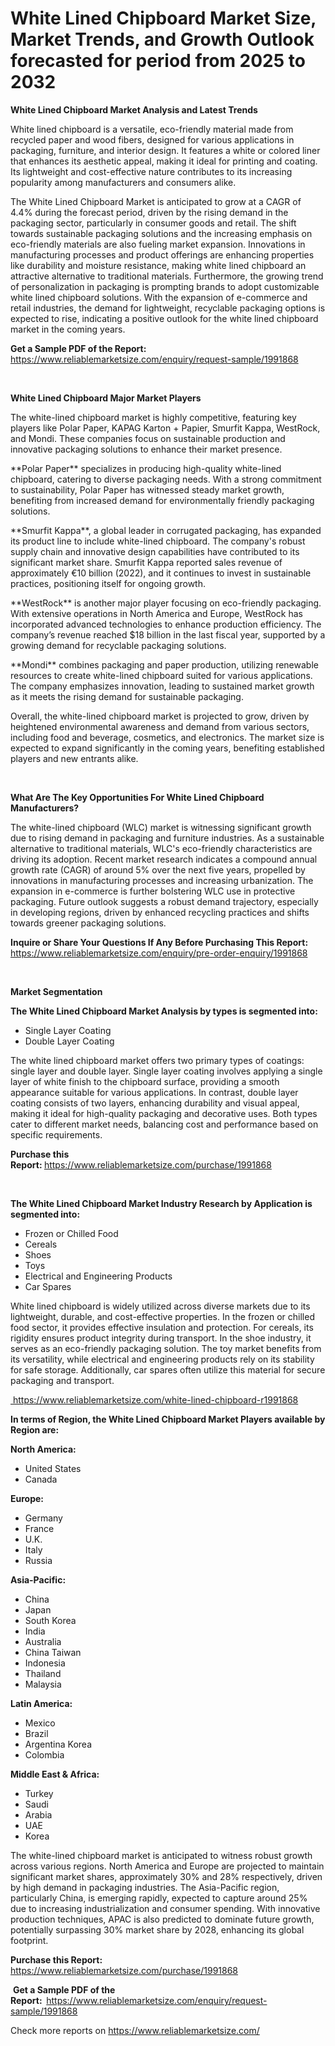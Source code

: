 <p><h1>White Lined Chipboard Market Size, Market Trends, and Growth Outlook forecasted for period from 2025 to 2032</h1></p><p><strong>White Lined Chipboard Market Analysis and Latest Trends</strong></p>
<p><p>White lined chipboard is a versatile, eco-friendly material made from recycled paper and wood fibers, designed for various applications in packaging, furniture, and interior design. It features a white or colored liner that enhances its aesthetic appeal, making it ideal for printing and coating. Its lightweight and cost-effective nature contributes to its increasing popularity among manufacturers and consumers alike.</p><p>The White Lined Chipboard Market is anticipated to grow at a CAGR of 4.4% during the forecast period, driven by the rising demand in the packaging sector, particularly in consumer goods and retail. The shift towards sustainable packaging solutions and the increasing emphasis on eco-friendly materials are also fueling market expansion. Innovations in manufacturing processes and product offerings are enhancing properties like durability and moisture resistance, making white lined chipboard an attractive alternative to traditional materials. Furthermore, the growing trend of personalization in packaging is prompting brands to adopt customizable white lined chipboard solutions. With the expansion of e-commerce and retail industries, the demand for lightweight, recyclable packaging options is expected to rise, indicating a positive outlook for the white lined chipboard market in the coming years.</p></p>
<p><strong>Get a Sample PDF of the Report:&nbsp;</strong> <a href="https://www.reliablemarketsize.com/enquiry/request-sample/1991868?utm_campaign=2753&utm_medium=2&utm_source=Github&utm_content=ia&utm_term=31032025&utm_id=white-lined-chipboard">https://www.reliablemarketsize.com/enquiry/request-sample/1991868</a></p>
<p>&nbsp;</p>
<p><strong>White Lined Chipboard Major Market Players</strong></p>
<p><p>The white-lined chipboard market is highly competitive, featuring key players like Polar Paper, KAPAG Karton + Papier, Smurfit Kappa, WestRock, and Mondi. These companies focus on sustainable production and innovative packaging solutions to enhance their market presence.</p><p>**Polar Paper** specializes in producing high-quality white-lined chipboard, catering to diverse packaging needs. With a strong commitment to sustainability, Polar Paper has witnessed steady market growth, benefiting from increased demand for environmentally friendly packaging solutions. </p><p>**Smurfit Kappa**, a global leader in corrugated packaging, has expanded its product line to include white-lined chipboard. The company's robust supply chain and innovative design capabilities have contributed to its significant market share. Smurfit Kappa reported sales revenue of approximately €10 billion (2022), and it continues to invest in sustainable practices, positioning itself for ongoing growth.</p><p>**WestRock** is another major player focusing on eco-friendly packaging. With extensive operations in North America and Europe, WestRock has incorporated advanced technologies to enhance production efficiency. The company’s revenue reached $18 billion in the last fiscal year, supported by a growing demand for recyclable packaging solutions. </p><p>**Mondi** combines packaging and paper production, utilizing renewable resources to create white-lined chipboard suited for various applications. The company emphasizes innovation, leading to sustained market growth as it meets the rising demand for sustainable packaging. </p><p>Overall, the white-lined chipboard market is projected to grow, driven by heightened environmental awareness and demand from various sectors, including food and beverage, cosmetics, and electronics. The market size is expected to expand significantly in the coming years, benefiting established players and new entrants alike.</p></p>
<p>&nbsp;</p>
<p><strong>What Are The Key Opportunities For White Lined Chipboard Manufacturers?</strong></p>
<p><p>The white-lined chipboard (WLC) market is witnessing significant growth due to rising demand in packaging and furniture industries. As a sustainable alternative to traditional materials, WLC's eco-friendly characteristics are driving its adoption. Recent market research indicates a compound annual growth rate (CAGR) of around 5% over the next five years, propelled by innovations in manufacturing processes and increasing urbanization. The expansion in e-commerce is further bolstering WLC use in protective packaging. Future outlook suggests a robust demand trajectory, especially in developing regions, driven by enhanced recycling practices and shifts towards greener packaging solutions.</p></p>
<p><strong>Inquire or Share Your Questions If Any Before Purchasing This Report:</strong> <a href="https://www.reliablemarketsize.com/enquiry/pre-order-enquiry/1991868?utm_campaign=2753&utm_medium=2&utm_source=Github&utm_content=ia&utm_term=31032025&utm_id=white-lined-chipboard">https://www.reliablemarketsize.com/enquiry/pre-order-enquiry/1991868</a></p>
<p>&nbsp;</p>
<p><strong>Market Segmentation</strong></p>
<p><strong>The White Lined Chipboard Market Analysis by types is segmented into:</strong></p>
<p><ul><li>Single Layer Coating</li><li>Double Layer Coating</li></ul></p>
<p><p>The white lined chipboard market offers two primary types of coatings: single layer and double layer. Single layer coating involves applying a single layer of white finish to the chipboard surface, providing a smooth appearance suitable for various applications. In contrast, double layer coating consists of two layers, enhancing durability and visual appeal, making it ideal for high-quality packaging and decorative uses. Both types cater to different market needs, balancing cost and performance based on specific requirements.</p></p>
<p><strong>Purchase this Report:&nbsp;</strong><a href="https://www.reliablemarketsize.com/purchase/1991868?utm_campaign=2753&utm_medium=2&utm_source=Github&utm_content=ia&utm_term=31032025&utm_id=white-lined-chipboard">https://www.reliablemarketsize.com/purchase/1991868</a></p>
<p>&nbsp;</p>
<p><strong>The White Lined Chipboard Market Industry Research by Application is segmented into:</strong></p>
<p><ul><li>Frozen or Chilled Food</li><li>Cereals</li><li>Shoes</li><li>Toys</li><li>Electrical and Engineering Products</li><li>Car Spares</li></ul></p>
<p><p>White lined chipboard is widely utilized across diverse markets due to its lightweight, durable, and cost-effective properties. In the frozen or chilled food sector, it provides effective insulation and protection. For cereals, its rigidity ensures product integrity during transport. In the shoe industry, it serves as an eco-friendly packaging solution. The toy market benefits from its versatility, while electrical and engineering products rely on its stability for safe storage. Additionally, car spares often utilize this material for secure packaging and transport.</p></p>
<p><a href="https://www.reliablemarketsize.com/white-lined-chipboard-r1991868?utm_campaign=2753&utm_medium=2&utm_source=Github&utm_content=ia&utm_term=31032025&utm_id=white-lined-chipboard">&nbsp;https://www.reliablemarketsize.com/white-lined-chipboard-r1991868</a></p>
<p><strong>In terms of Region, the White Lined Chipboard Market Players available by Region are:</strong></p>
<p>
    <p> <strong> North America: </strong>
        <ul>
            <li>United States</li>
            <li>Canada</li>
        </ul>
        </p> 
    <p> <strong> Europe: </strong>
        <ul>
            <li>Germany</li>
            <li>France</li>
            <li>U.K.</li>
            <li>Italy</li>
            <li>Russia</li>
        </ul>
        </p> 
    <p> <strong> Asia-Pacific: </strong>
        <ul>
            <li>China</li>
            <li>Japan</li>
            <li>South Korea</li>
            <li>India</li>
            <li>Australia</li>
            <li>China Taiwan</li>
            <li>Indonesia</li>
            <li>Thailand</li>
            <li>Malaysia</li>
        </ul>
        </p> 
    <p> <strong> Latin America: </strong>
        <ul>
            <li>Mexico</li>
            <li>Brazil</li>
            <li>Argentina Korea</li>
            <li>Colombia</li>
        </ul>
        </p> 
    <p> <strong> Middle East & Africa: </strong>
        <ul>
            <li>Turkey</li>
            <li>Saudi</li>
            <li>Arabia</li>
            <li>UAE</li>
            <li>Korea</li>
        </ul>
    </p>
    </p>
<p><p>The white-lined chipboard market is anticipated to witness robust growth across various regions. North America and Europe are projected to maintain significant market shares, approximately 30% and 28% respectively, driven by high demand in packaging industries. The Asia-Pacific region, particularly China, is emerging rapidly, expected to capture around 25% due to increasing industrialization and consumer spending. With innovative production techniques, APAC is also predicted to dominate future growth, potentially surpassing 30% market share by 2028, enhancing its global footprint.</p></p>
<p><strong>Purchase this Report: </strong><a href="https://www.reliablemarketsize.com/purchase/1991868?utm_campaign=2753&utm_medium=2&utm_source=Github&utm_content=ia&utm_term=31032025&utm_id=white-lined-chipboard">https://www.reliablemarketsize.com/purchase/1991868</a></p>
<p>&nbsp;<strong>Get a Sample PDF of the Report:&nbsp;&nbsp;</strong><a href="https://www.reliablemarketsize.com/enquiry/request-sample/1991868?utm_campaign=2753&utm_medium=2&utm_source=Github&utm_content=ia&utm_term=31032025&utm_id=white-lined-chipboard">https://www.reliablemarketsize.com/enquiry/request-sample/1991868</a></p>
<p><strong></strong></p>
<p>Check more reports on <a href="https://www.reliablemarketsize.com/?utm_campaign=2753&utm_medium=2&utm_source=Github&utm_content=ia&utm_term=31032025&utm_id=white-lined-chipboard">https://www.reliablemarketsize.com/</a></p>